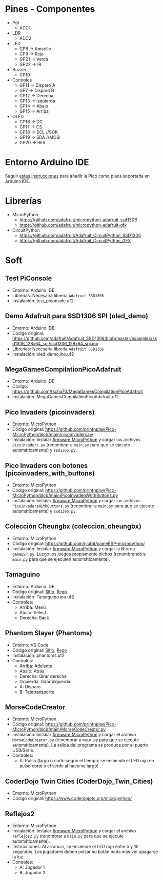 # Pines - Componentes

* Pot
    * ADC1
* LDR
    * ADC2
* LED
    * GP8 -> Amarillo
    * GP9 -> Rojo
    * GP21 -> Verde
    * GP22 -> IR
* Buzzer
    * GP10
* Controles
    * GP11 -> Disparo A
    * GP7  -> Disparo B
    * GP12 -> Derecha
    * GP13 -> Izquierda
    * GP14 -> Abajo
    * GP15 -> Arriba
* OLED
    * GP16 -> DC
    * GP17 -> CS
    * GP18 -> SCL  //SCK
    * GP19 -> SDA  //MOSI
    * GP20 -> RES

# Entorno Arduino IDE

Seguir [estas instrucciones](https://arduino-pico.readthedocs.io/en/latest/install.html#installing-via-arduino-boards-manager) para añadir la Pico como placa soportada en Arduino IDE.

# Librerías

* MicroPython
    * https://github.com/adafruit/micropython-adafruit-ssd1306
    * https://github.com/adafruit/micropython-adafruit-gfx
* CircuitPython
    * https://github.com/adafruit/Adafruit_CircuitPython_SSD1306
    * https://github.com/adafruit/Adafruit_CircuitPython_GFX

# Soft

## Test PiConsole

* Entorno: Arduino IDE
* Librerías: Necesaria librería `Adafruit SSD1306`
* Instalación: test_piconsole.uf2

## Demo Adafruit para SSD1306 SPI (oled_demo)

* Entorno: Arduino IDE
* Código original: https://github.com/adafruit/Adafruit_SSD1306/blob/master/examples/ssd1306_128x64_spi/ssd1306_128x64_spi.ino
* Librerías: Necesaria librería `Adafruit SSD1306`
* Instalación: oled_demo.ino.uf2

## MegaGamesCompilationPicoAdafruit

* Entorno: Arduino IDE
* Código: https://github.com/tscha70/MegaGamesCompilationPicoAdafruit
* Instalación: MegaGamesCompilationPicoAdafruit.uf2

## Pico Invaders (picoinvaders)

* Entorno: MicroPython
* Código original: https://github.com/printnplay/Pico-MicroPython/blob/main/picoinvaders.py
* Instalación: Instalar [firmware MicroPython](https://micropython.org/download/rp2-pico/) y cargar los archivos `picoinvaders.py` (renombrar a `main.py` para que se ejecute automáticamente) y `ssd1306.py`.

## Pico Invaders con botones (picoinvaders_with_buttons)

* Entorno: MicroPython
* Código original: https://github.com/printnplay/Pico-MicroPython/blob/main/PicoInvadersWithButtons.py
* Instalación: Instalar [firmware MicroPython](https://micropython.org/download/rp2-pico/) y cargar los archivos `PicoInvadersWithButtons.py` (renombrar a `main.py` para que se ejecute automáticamente) y `ssd1306.py`.

## Colección Cheungbx (coleccion_cheungbx)

* Entorno: MicroPython
* Código original: https://github.com/niubit/gameESP-micropython/
* Instalación: Instalar [firmware MicroPython](https://micropython.org/download/rp2-pico/) y cargar la librería `gameESP.py`. Luego los juegos propiamente dichos (renombrando a `main.py` para que se ejecuten automáticamente).

## Tamaguino

* Entorno: Arduino IDE
* Código original: [Sitio](https://alojzjakob.github.io/Tamaguino/), [Repo](https://github.com/alojzjakob/Tamaguino)
* Instalación: Tamaguino.ino.uf2
* Controles:
    * Arriba: Menú
    * Abajo: Select
    * Derecha: Back

## Phantom Slayer (Phantoms)

* Entorno: VS Code
* Código original: [Sitio](https://smittytone.net/pico-phantoms/), [Repo](https://github.com/niubit/pi-pico/tree/main/phantoms)
* Instalación: phantoms.uf2
* Controles:
    * Arriba: Adelante
    * Abajo: Atrás
    * Derecha: Girar derecha
    * Izquierda: Girar izquierda
    * A: Disparo
    * B: Teletransporte

## MorseCodeCreator

* Entorno: MicroPython
* Código original: https://github.com/printnplay/Pico-MicroPython/blob/main/MorseCodeCreator.py
* Instalación: Instalar [firmware MicroPython](https://micropython.org/download/rp2-pico/) y cargar el archivo `MorseCodeCreator.py` (renombrar a `main.py` para que se ejecute automáticamente). La salida del programa se produce por el puerto USB/Serie.
* Controles:
    * A: Pulso (largo o corto según el tiempo; se enciende el LED rojo en pulso corto o el verde al hacerse largo)

## CoderDojo Twin Cities (CoderDojo_Twin_Cities)

* Entorno: MicroPython
* Código original: https://www.coderdojotc.org/micropython/

## Reflejos2

* Entorno: MicroPython
* Instalación: Instalar [firmware MicroPython](https://micropython.org/download/rp2-pico/) y cargar el archivo `reflejos2.py` (renombrar a `main.py` para que se ejecute automáticamente).
* Instrucciones: Al arrancar, se enciende el LED rojo entre 5 y 10 segundos. Los jugadores deben pulsar su botón nada más ver apagarse la luz.
* Controles:
    * A: Jugador 1
    * B: Jugador 2
